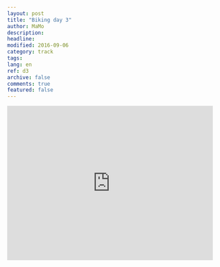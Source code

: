 ```yaml
---
layout: post
title: "Biking day 3"
author: MaMo
description: 
headline: 
modified: 2016-09-06
category: track
tags: 
lang: en
ref: d3
archive: false
comments: true
featured: false
---
```

<iframe width="480" height="360" src="http://track-kit.net/maps_s3/?v=embed&track=229817.gpx" frameborder="0" allowfullscreen></iframe>




